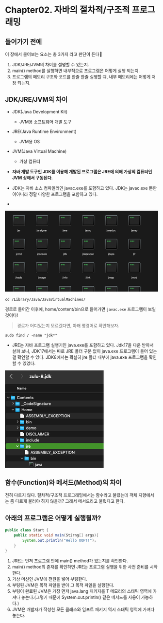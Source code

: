 # Chapter02. 자바의 절차적/구조적 프로그래밍

## 들어가기 전에
이 장에서 물어보는 요소는 총 3가지 라고 판단이 든다🤔

1. JDK/JRE/JVM의 차이를 설명할 수 있는지.
2. main() method를 실행하면 내부적으로 프로그램은 어떻게 실행 되는지.
3. 프로그램의 메모리 구조와 코드를 한줄 한줄 실행할 떄, 내부 메모리에는 어떻게 저장 되는지.

## JDK/JRE/JVM의 차이

* JDK(Java Development Kit)
  * JVM용 소프트웨어 개발 도구
* JRE(Java Runtime Environment)
  * JVM용 OS
* JVM(Java Virtual Machine)
  * 가상 컴퓨터

* **자바 개발 도구인 JDK를 이용해 개발된 프로그램은 JRE에 의해 가상의 컴퓨터인 JVM 상에서 구동된다.**
* JDK는 자바 소스 컴파일러인 javac.exe를 포함하고 있다. JDK는 javac.exe 뿐만이아니라 정말 다양한 프로그램을 포함하고 있다.
* 
![img.png](img.png)

```shell
cd /Library/Java/JavaVirtualMachines/
```

경로로 들어간 이후에, home/content/bin으로 들어가면 `javac.exe` 프로그램이 보일 것이다! 

> 경로가 어디있는지 모르겠다면, 아래 명령어로 확인해보자.

```shell
sudo find / -name "jdk*"
```

* JRE는 자바 프로그램 실행기인 java.exe를 포함하고 있다.
Jdk17을 다운 받아서 살펴 보니, JDK17에서는 따로 JRE 폴더 구분 없이 java.exe 프로그램이 들어 있는걸 확인할 수 있다. JDK8에서는 확실히 jre 폴더 내부에 java.exe 프로그램을 확인할 수 있었다.

![img_1.png](img_1.png)


## 함수(Function)와 메서드(Method)의 차이

전혀 다르지 않다. 절차적/구조적 프로그래밍에서는 함수라고 불렀는데 객체 지향에서는 좀 다르게 불러야 하지 않을까? 그래서 메서드라고 불렀다고 한다.


## 아래의 프로그램은 어떻게 실행될까?

```java
public class Start {
	public static void main(Stirng[] args){
		System.out.println("Hello OOP!!");
    }
}
```

1. JRE는 먼저 프로그램 안에 main() method가 있는지를 확인한다.
2. main() method의 존재를 확인하면 JRE는 프로그램 실행을 위한 사전 준비를 시작한다.
3. 가상 머신인 JVM에 전원을 넣어 부팅한다.
4. 부팅된 JVM은 목적 파일을 받아 그 목적 파일을 실행한다.
5. 부팅이 완료된 JVM은 가장 먼저 java.lang 패키지를 T 메모리의 스태틱 영역에 가져다 놓는다.(그렇기 때문에 System.out.println() 같은 메서드를 사용이 가능하다.)
6. JVM은 개발자가 작성한 모든 클래스와 임포트 패키지 역시 스태틱 영역에 가져다 놓는다.